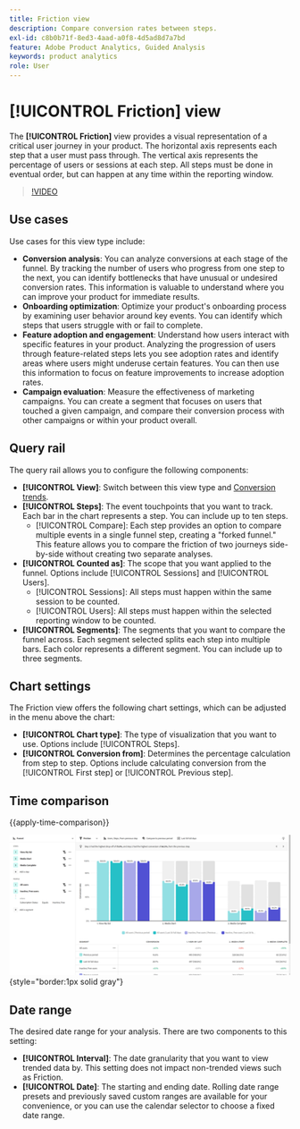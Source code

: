 ```yaml
---
title: Friction view
description: Compare conversion rates between steps.
exl-id: c8b0b71f-8ed3-4aad-a0f8-4d5ad8d7a7bd
feature: Adobe Product Analytics, Guided Analysis
keywords: product analytics
role: User
---
```

# [!UICONTROL Friction] view

The **[!UICONTROL Friction]** view provides a visual representation of a critical user journey in your product. The horizontal axis represents each step that a user must pass through. The vertical axis represents the percentage of users or sessions at each step. All steps must be done in eventual order, but can happen at any time within the reporting window.

>[!VIDEO](https://video.tv.adobe.com/v/3421663/?learn=on)

## Use cases

Use cases for this view type include:

* **Conversion analysis**: You can analyze conversions at each stage of the funnel. By tracking the number of users who progress from one step to the next, you can identify bottlenecks that have unusual or undesired conversion rates. This information is valuable to understand where you can improve your product for immediate results.
* **Onboarding optimization**: Optimize your product's onboarding process by examining user behavior around key events. You can identify which steps that users struggle with or fail to complete.
* **Feature adoption and engagement**: Understand how users interact with specific features in your product. Analyzing the progression of users through feature-related steps lets you see adoption rates and identify areas where users might underuse certain features. You can then use this information to focus on feature improvements to increase adoption rates.
* **Campaign evaluation**: Measure the effectiveness of marketing campaigns. You can create a segment that focuses on users that touched a given campaign, and compare their conversion process with other campaigns or within your product overall.

## Query rail

The query rail allows you to configure the following components:

* **[!UICONTROL View]**: Switch between this view type and [Conversion trends](conversion-trends.md).
* **[!UICONTROL Steps]**: The event touchpoints that you want to track. Each bar in the chart represents a step. You can include up to ten steps.
  * [!UICONTROL Compare]: Each step provides an option to compare multiple events in a single funnel step, creating a "forked funnel." This feature allows you to compare the friction of two journeys side-by-side without creating two separate analyses.
* **[!UICONTROL Counted as]**: The scope that you want applied to the funnel. Options include [!UICONTROL Sessions] and [!UICONTROL Users].
  * [!UICONTROL Sessions]: All steps must happen within the same session to be counted.
  * [!UICONTROL Users]: All steps must happen within the selected reporting window to be counted.
* **[!UICONTROL Segments]**: The segments that you want to compare the funnel across. Each segment selected splits each step into multiple bars. Each color represents a different segment. You can include up to three segments.

## Chart settings

The Friction view offers the following chart settings, which can be adjusted in the menu above the chart:

* **[!UICONTROL Chart type]**: The type of visualization that you want to use. Options include [!UICONTROL Steps].
* **[!UICONTROL Conversion from]**: Determines the percentage calculation from step to step. Options include calculating conversion from the [!UICONTROL First step] or [!UICONTROL Previous step].

## Time comparison

{{apply-time-comparison}}

![Friction time compare](../assets/friction-compare.png){style="border:1px solid gray"}

## Date range

The desired date range for your analysis. There are two components to this setting:

* **[!UICONTROL Interval]**: The date granularity that you want to view trended data by. This setting does not impact non-trended views such as Friction. 
* **[!UICONTROL Date]**: The starting and ending date. Rolling date range presets and previously saved custom ranges are available for your convenience, or you can use the calendar selector to choose a fixed date range.
